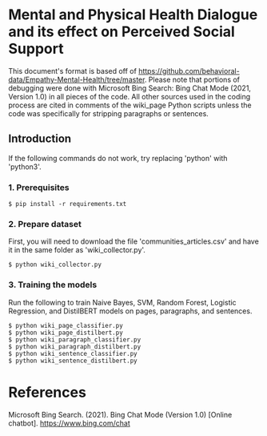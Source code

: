 # Mental and Physical Health Dialogue and its effect on Perceived Social Support
This document's format is based off of https://github.com/behavioral-data/Empathy-Mental-Health/tree/master. Please note that portions of debugging were done with Microsoft Bing Search: Bing Chat Mode (2021,  Version 1.0) in all pieces of the code. All other sources used in the coding process are cited in comments of the wiki_page Python scripts unless the code was specifically for stripping paragraphs or sentences.

## Introduction
If the following commands do not work, try replacing 'python' with 'python3'.
### 1. Prerequisites

```
$ pip install -r requirements.txt
```

### 2. Prepare dataset
First, you will need to download the file 'communities_articles.csv' and have it in the same folder as 'wiki_collector.py'.
```
$ python wiki_collector.py
```
### 3. Training the models
Run the following to train Naive Bayes, SVM, Random Forest, Logistic Regression, and DistilBERT models on pages, paragraphs, and sentences.
```
$ python wiki_page_classifier.py
$ python wiki_page_distilbert.py 
$ python wiki_paragraph_classifier.py
$ python wiki_paragraph_distilbert.py 
$ python wiki_sentence_classifier.py
$ python wiki_sentence_distilbert.py 
```

# References
Microsoft Bing Search. (2021). Bing Chat Mode (Version 1.0) [Online chatbot]. https://www.bing.com/chat
